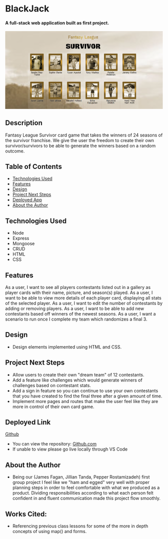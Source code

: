 # BlackJack

#### A full-stack web application built as first project.
<img src="./pics/Fantasy League Survivor Screenshot.png" alt="Contestant Cards"/>

## Description
Fantasy League Survivor card game that takes the winners of 24 seasons of the survivor franchise. We give the user the freedom to create their own survivor/survivors to be able to generate the winners based on a random outcome. 

## Table of Contents
* [Technologies Used](#technologiesused)
* [Features](#features)
* [Design](#design)
* [Project Next Steps](#nextsteps)
* [Deployed App](#deployment)
* [About the Author](#author)

## <a name="technologiesused"></a>Technologies Used
* Node
* Express
* Mongoose
* CRUD
* HTML
* CSS


## Features
As a user, I want to see all players contestants listed out in a gallery as player cards with their name, picture, and season(s) played.
As a user, I want to be able to view more details of each player card, displaying all stats of the selected player.
As a user, I want to edit the number of contestants by adding or removing players.
As a user, I want to be able to add new contestants based off winners of the newest seasons.
As a user, I want a scenario to run once I complete my team which randomizes a final 3.

## <a name="design"></a>Design
* Design elements implemented using HTML and CSS. 


## <a name="nextsteps"></a>Project Next Steps
* Allow users to create their own "dream team" of 12 contestants.
* Add a feature like challenges which would generate winners of challenges based on contestant stats. 
* Add a sign in feature so you can continue to use your own contestants that you have created to find the final three after a given amount of time.   
* Implement more pages and routes that make the user feel like they are more in control of their own card game. 

## <a name="deployment"></a>Deployed Link
[Github](https://jafbath.github.io/blackjack/)

* You can view the repository:
[Github.com](https://github.com/jafbath/survivorProject)
* If unable to view please go live locally through VS Code

## <a name="author"></a>About the Author
* Being our (James Fagan, Jillian Tanda, Pepper Rostamizadeh) first group project I feel like we "ham and egged" very well with proper planning steps in order to feel comfortable with what we produced as a product. Dividing responsibilities according to what each person felt confident in and fluent communication made this project flow smoothly.   
 
    
## Works Cited:
* Referencing previous class lessons for some of the more in depth concepts of using map() and forms. 
